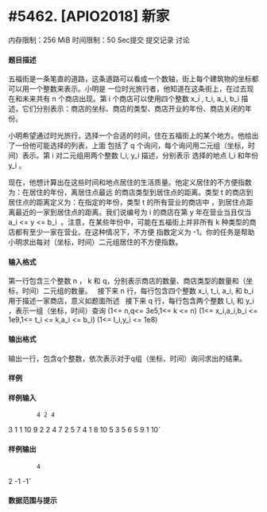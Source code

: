 
# #5462. [APIO2018] 新家
内存限制：256 MiB 时间限制：50 Sec提交 提交记录 讨论
#### 题目描述
五福街是一条笔直的道路，这条道路可以看成一个数轴，街上每个建筑物的坐标都可以用一个整数来表示。小明是
一位时光旅行者，他知道在这条街上，在过去现在和未来共有 n 个商店出现。第 i 个商店可以使用四个整数 x_i
, t_i, a_i, b_i 描述，它们分别表示：商店的坐标、商店的类型、商店开业的年份、商店关闭的年份。

小明希望通过时光旅行，选择一个合适的时间，住在五福街上的某个地方。他给出了一份他可能选择的列表，上面
包括了 q 个询问，每个询问用二元组（坐标，时间）表示。第 i 对二元组用两个整数 l_i, y_i 描述，分别表示
选择的地点 l_i 和年份 y_i 。  

现在，他想计算出在这些时间和地点居住的生活质量。他定义居住的不方便指数为：在居住的年份，离居住点最远
的商店类型到居住点的距离。类型 t 的商店到居住点的距离定义为：在指定的年份，类型 t 的所有营业的商店中
，到居住点距离最近的一家到居住点的距离。我们说编号为 i 的商店在第 y 年在营业当且仅当 a_i <= y <= b_i
 。注意，在某些年份中，可能在五福街上并非所有 k 种类型的商店都有至少一家在营业。在这种情况下，不方便
指数定义为 -1。你的任务是帮助小明求出每对（坐标，时间）二元组居住的不方便指数。

#### 输入格式
第一行包含三个整数 n ， k 和 q，分别表示商店的数量、商店类型的数量和（坐标，时间）二元组的数量。  
接下来 n 行，每行包含四个整数 x_i, t_i, a_i, 和 b_i 用于描述一家商店，意义如题面所述  
接下来 q 行，每行包含两个整数 l_i, 和 y_i ，表示一组（坐标，时间）查询
(1<= n,q<= 3e5,1<= k <= n)
(1<= x_i,a_i,b_i <= 1e9,1<= t_i <= k,a_i <= b_i)
(1<= l_i,y_i <= 1e8)

#### 输出格式
输出一行，包含q个整数，依次表示对于q组（坐标、时间）询问求出的结果。

#### 样例

#### 样例输入

			4 2 4
3 1 1 10
9 2 2 4
7 2 5 7
4 1 8 10
5 3
5 6
5 9
1 10`
#### 样例输出

			4
2
-1
-1`
#### 数据范围与提示

